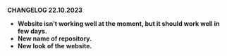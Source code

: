 <b>CHANGELOG 22.10.2023<b>
<ul>
  <li> Website isn't working well at the moment, but it should work well in few days.</li>
  <li> New name of repository.</li>
  <li> New look of the website.</li>
</ul>
